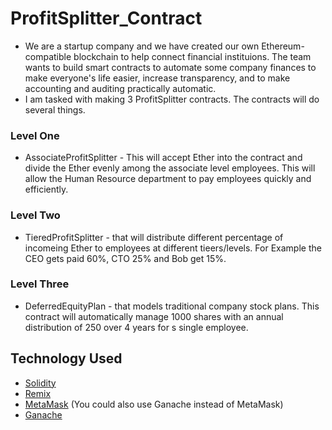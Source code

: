 # ProfitSplitter_Contract

* We are a startup company and we have created our own Ethereum-compatible blockchain to help connect financial instituions. The team wants to build smart contracts to automate
some company finances to make everyone's life easier, increase transparency, and to make accounting and auditing practically automatic. 
* I am tasked with making 3 ProfitSplitter contracts. The contracts will do several things.

### Level One
* AssociateProfitSplitter - This will accept Ether into the contract and divide the Ether evenly among the associate level employees.
This will allow the Human Resource department to pay employees quickly and efficiently.

### Level Two
* TieredProfitSplitter - that will distribute different percentage of incomeing Ether to employees at different tieers/levels. For Example the CEO gets paid 60%, CTO 25% 
and Bob get 15%.

### Level Three 
* DeferredEquityPlan - that models traditional company stock plans. This contract will automatically manage 1000 shares with an annual distribution of 250 over 4 years
for s single employee.


## Technology Used
- [Solidity](https://docs.soliditylang.org/en/v0.8.9/)
- [Remix](https://remix.ethereum.org/#optimize=false&runs=200&evmVersion=null&version=soljson-v0.8.7+commit.e28d00a7.js)
- [MetaMask](https://metamask.io/) (You could also use Ganache instead of MetaMask)
- [Ganache](https://www.trufflesuite.com/ganache)
